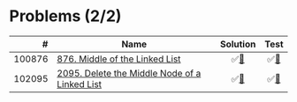 # Problems (2/2)

|      # | Name                                                    | Solution                           | Test                            |
|-------:|---------------------------------------------------------|:----------------------------------:|:-------------------------------:|
| 100876 | [876. Middle of the Linked List][100876]                | &#9989;[&#128190;][100876solution] | &#9989;[&#128190;][100876tests] |
| 102095 | [2095. Delete the Middle Node of a Linked List][102095] | &#9989;[&#128190;][102095solution] | &#9989;[&#128190;][102095tests] |

[100876]: https://leetcode.com/problems/middle-of-the-linked-list/
[102095]: https://leetcode.com/problems/delete-the-middle-node-of-a-linked-list/

[100876solution]: src/main/java/org/ck/leetcode/problems/problem0876/Solution.java
[102095solution]: src/main/java/org/ck/leetcode/problems/problem2095/Solution.java

[100876tests]: src/test/java/org/ck/leetcode/problems/problem0876/SolutionTest.java
[102095tests]: src/test/java/org/ck/leetcode/problems/problem2095/SolutionTest.java

